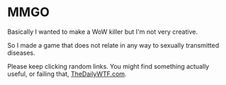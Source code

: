 MMGO
====

Basically I wanted to make a WoW killer but I'm not very creative.

So I made a game that does not relate in any way to sexually transmitted diseases.

Please keep clicking random links. You might find something actually useful, or failing that, [TheDailyWTF.com](http://thedailywtf.com/).

